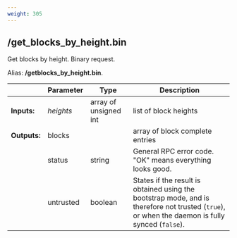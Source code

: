 ```yaml
---
weight: 305
---
```


## **/get_blocks_by_height.bin**

Get blocks by height. Binary request.

Alias: **/getblocks_by_height.bin**.

|             | Parameter | Type                  | Description
| ---         | ---       | ---                   | ---
|**Inputs:**  | *heights* | array of unsigned int | list of block heights
|**Outputs:** | blocks    |                       | array of block complete entries
|             | status    | string                | General RPC error code. "OK" means everything looks good.
|             | untrusted | boolean               | States if the result is obtained using the bootstrap mode, and is therefore not trusted (`true`), or when the daemon is fully synced (`false`).

<!-- Cannot get this working
```shell
$ echo -e '\x7B\x22\x68\x65\x69\x67\x68\x74\x73\x22\x3A\x5B\x31\x35\x36\x34\x32\x34\x36\x5D\x7D\x' | curl -X POST --data-binary @- http://127.0.0.1:18081/get_blocks_by_height.bin
$ echo -e '1564246' | curl -X POST --data-binary @- http://127.0.0.1:18081/get_blocks_by_height.bin
curl -X POST http://127.0.0.1:18081/get_blocks_by_height.bin --data-binary '{"heights":[1564246]}'
```
--->